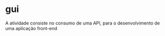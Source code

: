 # gui
A atividade consiste no consumo de uma API, para o desenvolvimento de uma aplicação front-end
